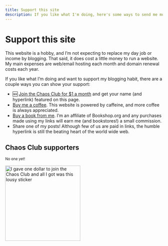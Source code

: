 ```yaml
---
title: Support this site
description: If you like what I'm doing, here's some ways to send me money.
---
```


# Support this site

This website is a hobby, and I’m not expecting to replace my day job or income by blogging. That said, it does cost a little money to run a website. My main expenses are web/email hosting each month and domain renewal costs each&nbsp;year.

If you like what I’m doing and want to support my blogging habit, there are a couple ways you can show your&nbsp;support:

<ul>
    <li>🆕 <a href="https://ko-fi.com/summary/1716455c-164b-4a91-9761-7335be8d0b59">Join the Chaos Club for $1 a month</a> and get your name (and hyperlink) featured on this page.</li>
    <li><a href="https://ko-fi.com/nsmsn">Buy me a coffee</a>. This website is powered by caffeine, and more coffee is always appreciated.</li>
    <li><a href="https://bookshop.org/shop/nsmsn">Buy a book from me</a>. I’m an affiliate of Bookshop.org and any purchases made using my links will earn me (and bookstores!) a small commission.</li>
    <li>Share one of my posts! Although few of us are paid in links, the humble hyperlink is still the beating heart of the world wide&nbsp;web.</li>
</ul>

## Chaos Club supporters

<small>No one yet!</small>

<img src="/img/static/chaos-club-sticker.png" alt="I gave one dollar to join the Chaos Club and all I got was this lousy sticker" width="240" height="240" class="img-circle" loading="lazy">